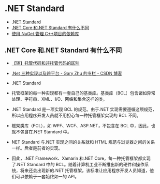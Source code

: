# .NET Standard

- [.NET Standard](https://baike.baidu.com/item/.NET%20Standard/20797058?fr=aladdin)
- [.NET Core 和.NET Standard 有什么不同](https://blog.csdn.net/chenhaifeng2016/article/details/78224236)
- [使用 NuGet 管理 C++项目的依赖库](https://blog.csdn.net/china_jeffery/article/details/86247494)

## .NET Core 和.NET Standard 有什么不同

- [【转】托管代码和非托管代码的区别](https://www.cnblogs.com/devhuichen/p/4942326.html)
- [.Net 三种实现以及跨平台 - Gary Zhu 的专栏 - CSDN 博客](https://blog.csdn.net/zhurongboyitu/article/details/78709308)

- .NET Standard

- 托管框架的每一种实现都有一套自己的基类库。基类库（BCL）包含诸如异常处理、字符串、XML、I/O、网络和集合这样的类。
- .NET Standard 是一项实现 BCL 的规范。由于.NET 实现需要遵循这项规范，所以应用程序开发人员就不用担心每一种托管框架实现的 BCL 不同。
- 框架类库（FCL），如 WPF、WCF、ASP.NET，不包含在 BCL 中，因此，也就不包含在.NET Standard 中。
- NET Standard 与.NET 实现之间的关系就和 HTML 规范与浏览器之间的关系一样。后者是前者的实现。
- 因此，.NET Framework、Xamarin 和.NET Core，每一种托管框架都实现了.NET Standard 中的 BCL。随着计算机工业不断推出新的硬件和操作系统，将来还会出现新的.NET 托管框架。该标准让应用程序开发人员知道，他们可以依赖于一套始终如一的 API。

```txt

```
